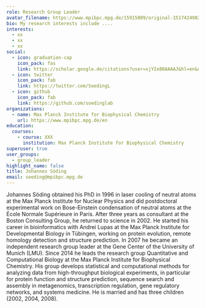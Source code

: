 ```yaml
---
role: Research Group Leader
avatar_filename: https://www.mpibpc.mpg.de/15915809/original-1517424982.jpg?t=eyJ3aWR0aCI6MjgwLCJoZWlnaHQiOjM2MCwiZml0IjoiY3JvcCIsImZpbGVfZXh0ZW5zaW9uIjoianBnIiwib2JqX2lkIjoxNTkxNTgwOX0%3D--bd79454b5c698d5395a5edc1650fe04963d85166
bio: My research interests include ....
interests:
  - xx
  - xx
  - xx
social:
  - icon: graduation-cap
    icon_pack: fas
    link: https://scholar.google.de/citations?user=xjYIe80AAAAJ&hl=en&oi=ao
  - icon: twitter
    icon_pack: fab
    link: https://twitter.com/SoedingL
  - icon: github
    icon_pack: fab
    link: https://github.com/soedinglab
organizations:
  - name: Max Planck Institute for Biophysical Chemistry
    url: https://www.mpibpc.mpg.de/en
education:
  courses:
    - course: XXX
      institution: Max Planck Institute for Biophysical Chemistry
superuser: true
user_groups:
  - group_leader
highlight_name: false
title: Johannes Söding
email: soeding@mpibpc.mpg.de
---
```


Johannes Söding obtained his PhD in 1996 in laser cooling of neutral atoms at the Max Planck Institute for Nuclear Physics and did postdoctoral experimental work on Bose-Einstein condensation of neutral atoms at the École Normale Supérieure in Paris. After three years as consultant at the Boston Consulting Group, he returned to science in 2002. He started his career in bioinformatics with Andrei Lupas at the Max Planck Institute for Developmental Biology in Tübingen, working on protein evolution, remote homology detection and structure prediction. In 2007 he became an independent research group leader at the Gene Center of the University of Munich (LMU). Since 2014 he leads the research group Quantitative and Computational Biology at the Max Planck Institute for Biophysical Chemistry. His group develops statistical and computational methods for analyzing data from high-throughput biological experiments, in particular for protein function and structure prediction, sequence search and assembly in metagenomics, transcription regulation, gene regulatory networks, and systems medicine. He is married and has three children (2002, 2004, 2008). 

<!-- {{< icon name="download" pack="fas" >}} Download my {{< staticref "uploads/demo_resume.pdf" "newtab" >}}resumé{{< /staticref >}}. -->